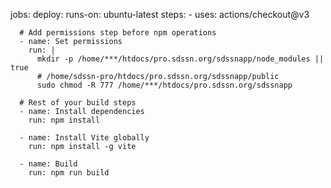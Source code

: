 jobs:
  deploy:
    runs-on: ubuntu-latest
    steps:
      - uses: actions/checkout@v3
      
      # Add permissions step before npm operations
      - name: Set permissions
        run: |
          mkdir -p /home/***/htdocs/pro.sdssn.org/sdssnapp/node_modules || true
          # /home/sdssn-pro/htdocs/pro.sdssn.org/sdssnapp/public
          sudo chmod -R 777 /home/***/htdocs/pro.sdssn.org/sdssnapp
        
      # Rest of your build steps
      - name: Install dependencies
        run: npm install
        
      - name: Install Vite globally
        run: npm install -g vite
        
      - name: Build
        run: npm run build